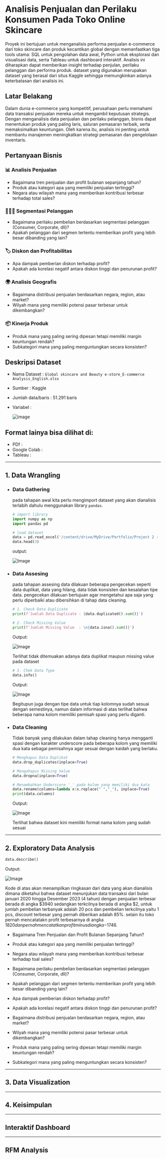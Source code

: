 # Analisis Penjualan dan Perilaku Konsumen Pada Toko Online Skincare
Proyek ini bertujuan untuk menganalisis performa penjualan e-commerce dari toko skincare dan produk kecantikan global dengan memanfaatkan tiga tools utama: SQL untuk pengolahan data awal, Python untuk eksplorasi dan visualisasi data, serta Tableau untuk dashboard interaktif. Analisis ini diharapkan dapat memberikan insight terhadap penjulan, perilaku pelanggan dan performa produk. dataset yang digunakan merupakan dataset yang berasal dari situs Kaggle sehingga memungkinkan adanya keterbatasan dari analisis ini.

## Latar Belakang
Dalam dunia e-commerce yang kompetitif, perusahaan perlu memahami data transaksi penjualan mereka untuk mengambil keputusan strategis. Dengan menganalisis data penjualan dan perilaku pelanggan, bisnis dapat menentukan produk yang paling laris, saluran pemasaran terbaik, serta memaksimalkan keuntungan. Oleh karena itu, analisis ini penting untuk membantu manajemen meningkatkan strategi pemasaran dan pengelolaan inventaris.

## Pertanyaan Bisnis
### 📊 Analisis Penjualan
  * Bagaimana tren penjualan dan profit bulanan sepanjang tahun?
  * Produk atau kategori apa yang memiliki penjualan tertinggi?
  * Negara atau wilayah mana yang memberikan kontribusi terbesar terhadap total sales?
### 🧑‍🤝‍🧑 Segmentasi Pelanggan
  * Bagaimana perilaku pembelian berdasarkan segmentasi pelanggan (Consumer, Corporate, dll)?
  * Apakah pelanggan dari segmen tertentu memberikan profit yang lebih besar dibanding yang lain?
### 🏷️ Diskon dan Profitabilitas
  * Apa dampak pemberian diskon terhadap profit?
  * Apakah ada korelasi negatif antara diskon tinggi dan penurunan profit?
### 🌍 Analisis Geografis
  * Bagaimana distribusi penjualan berdasarkan negara, region, atau market?
  * Wilyah mana yang memiliki potensi pasar terbesar untuk dikembangkan?
### 📦 Kinerja Produk
  * Produk mana yang paling sering dipesan tetapi memiliki margin keuntungan rendah?
  * Subkategori mana yang paling menguntungkan secara konsisten?
## Deskripsi Dataset
* Nama Dataset      : `Global skincare and Beauty e-store_E-commerce Analysis_English.xlsx`
* Sumber            : Kaggle
* Jumlah data/baris : 51.291 baris
* Variabel          :
  
  ![image](https://github.com/user-attachments/assets/c5873582-51b7-4012-ab96-bfb8968e05a6)

## Format lainya bisa dilihat di:
* PDf           :
* Google Colab  :
* Tableau       : 

***
## 1. Data Wrangling
* ### Data Gathering
  pada tahapan awal kita perlu mengimport dataset yang akan dianalisis terlabih dahulu menggunakan library `pandas`.
  ```python
  # import library
  import numpy as np
  import pandas pd

  # load dataset
  data = pd.read_excel('/content/drive/MyDrive/Portfolio/Project 2 - Global Skincare/Global skincare and Beauty e-store_E-commerce Analysis_English.xlsx', sheet_name='data')
  data.head(3)
  ```
  output:
  
  ![Image](https://github.com/user-attachments/assets/48a0db5d-5e41-4878-99ee-31a31aa7e5b1)

* ### Data Assesing
  pada tahapan assesing data dilakuan beberapa pengecekan seperti data duplikat, data yang hilang, data tidak konsisten dan kesalahan tipe data. pengecekan dilakuan bertujuan agar mengetahui apa saja yang perlu diperbaiki atau dibersihkan di tahap data cleaning.
  
  ```python
  # 1. Check Data Duplicate
  print(f'Jumlah Data Duplicate : {data.duplicated().sum()}')
  
  # 2. Check Missing Value
  print(f'Jumlah Missing Value  : \n{data.isna().sum()}')
  ```
  Output:
  
  ![Image](https://github.com/user-attachments/assets/f358a09b-6dea-418e-a2bc-cbb2bb0e5280)

  Terlihat tidak ditemuakan adanya data duplikat maupun missing value pada dataset

  ```python
  # 3. Chek Data Type
  data.info()
  ```
  Output:
  
  ![Image](https://github.com/user-attachments/assets/82c3d1e7-e91a-4614-be2a-41527350d538)

  Begitupun juga dengan tipe data untuk tiap kolomnya sudah sesuai dengan semestinya, namun dalam informasi di atas terlihat bahwa beberapa nama kolom memiliki pemisah spasi yang perlu diganti.
  
* ### Data Cleaning
  Tidak banyak yang dilakukan dalam tahap cleaning hanya mengganti spasi dengan karakter underscore pada beberapa kolom yang memiliki dua kata sebagai pemisahnya agar sesuai dengan kaidah yang berlaku.
  
  ```python
  # Menghapus Data Duplikat
  data.drop_duplicates(inplace=True)
  
  # Mengahapus Missing Value
  data.dropna(inplace=True)
  
  # Menambahkan Underscore '_' pada kolom yang memiliki dua kata
  data.rename(columns=lambda x:x.replace(" ","_"), inplace=True)
  print(data.columns)
  ```
  Output:
  
  ![Image](https://github.com/user-attachments/assets/059f3bba-6e17-4250-987b-7a9c844eac22)

  Terlihat bahwa dataset kini memiliki format nama kolom yang sudah sesuai
***
## 2. Exploratory Data Analysis
```python
data.describe()
```
Output:

![Image](https://github.com/user-attachments/assets/78ffaa0f-f030-4a77-87cd-6974fa76bf0e)

Kode di atas akan menampilkan ringkasan dari data yang akan dianalisis dimana diketahui bahwa dataset menunjukan data transaksi dari bulan januari 2020 hingga Desember 2023 (4 tahun) dengan penjualan terbesar berada di angka $3940 sedangkan terkcilnya berada di angka $2, untuk jumlah pembelian terbanyak adalah 20 pcs dan pembelian terkcilnya yaitu 1 pcs, discount terbesar yang pernah diberikan adalah 85%. selain itu toko pernah mencatatakn profit terbesarnya di angka $1820 dan pernah mencatatkan profit minus di angka -$1746.


* Bagaimana Tren Penjualan dan Profit Bulanan Sepanjang Tahun?
  
* Produk atau kategori apa yang memiliki penjualan tertinggi?
  
* Negara atau wilayah mana yang memberikan kontribusi terbesar terhadap toal sales?
  
* Bagaimana perilaku pembelian berdasarkan segmentasi pelanggan (Consumer, Corporate, dll)?
  
* Apakah pelanggan dari segmen tertentu memberikan profit yang lebih besar dibanding yang lain?
  
* Apa dampak pemberian diskon terhadap profit?
  
* Apakah ada korelasi negatif antara diskon tinggi dan penurunan profit?
  
* Bagaimana distribusi penjualan berdasarkan negara, region, atau market?
  
* Wilyah mana yang memiliki potensi pasar terbesar untuk dikembangkan?
  
* Produk mana yang paling sering dipesan tetapi memiliki margin keuntungan rendah?
  
* Subkategori mana yang paling menguntungkan secara konsisten?
  

***
## 3. Data Visualization
***
## 4. Keisimpulan
***
## Interaktif Dashboard
***
## RFM Analysis
